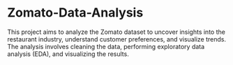 # Zomato-Data-Analysis
This project aims to analyze the Zomato dataset to uncover insights into the restaurant industry, understand customer preferences, and visualize trends. The analysis involves cleaning the data, performing exploratory data analysis (EDA), and visualizing the results.
